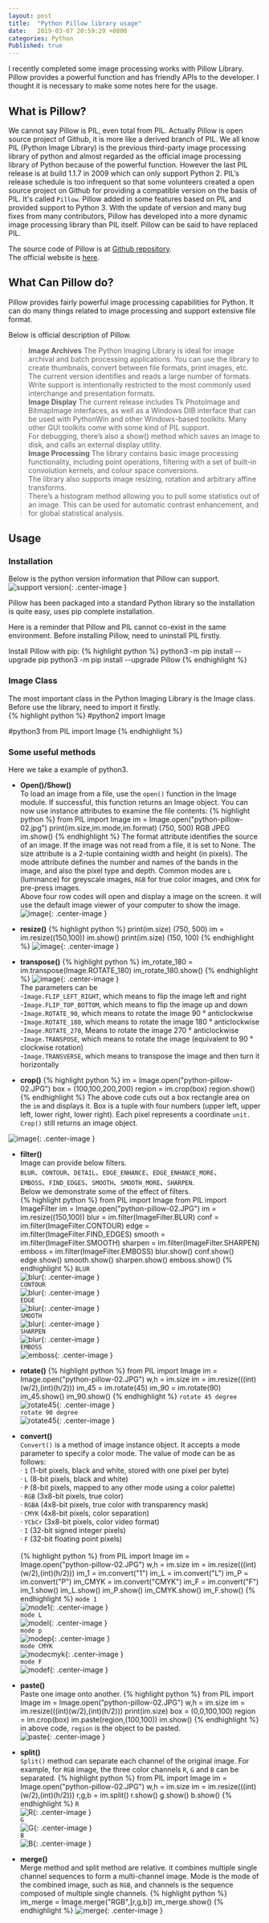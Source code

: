 ```yaml
---
layout: post
title:  "Python Pillow library usage"
date:   2019-03-07 20:59:29 +0800
categories: Python
Published: true
---
```

I recently completed some image processing works with Pillow Library. Pillow provides a powerful function and has friendly APIs to the developer. I thought it is necessary to make some notes here for the usage. 

## What is Pillow?
We cannot say Pillow is PIL, even total from PIL. Actually Pillow is open source project of Github, it is more like a derived branch of PIL. We all know PIL (Python Image Library) is the previous third-party image processing library of python and almost regarded as the official image processing library of Python because of the powerful function. However the last PIL release is at build 1.1.7 in 2009 which can only support Python 2. PIL’s release schedule is too infrequent so that some volunteers created a open source project on Github for providing a compatible version on the basis of PIL. It's called `Pillow`. Pillow added in some features based on PIL and provided support to Python 3. With the update of version and many bug fixes from many contributors, Pillow has developed into a more dynamic image processing library than PIL itself. Pillow can be said to have replaced PIL.

The source code of Pillow is at [Github repository](https://github.com/python-pillow/Pillow). <br>
The official website is [here](https://python-pillow.org/).<br>

## What Can Pillow do? 
Pillow provides fairly powerful image processing capabilities for Python. It can do many things related to image processing and support extensive file format.

Below is official description of Pillow.

> **Image Archives**
The Python Imaging Library is ideal for image archival and batch processing applications. You can use the library to create thumbnails, convert between file formats, print images, etc.   
The current version identifies and reads a large number of formats. Write support is intentionally restricted to the most commonly used interchange and presentation formats.   
**Image Display**
The current release includes Tk PhotoImage and BitmapImage interfaces, as well as a Windows DIB interface that can be used with PythonWin and other Windows-based toolkits. Many other GUI toolkits come with some kind of PIL support.   
For debugging, there’s also a show() method which saves an image to disk, and calls an external display utility.    
**Image Processing**
The library contains basic image processing functionality, including point operations, filtering with a set of built-in convolution kernels, and colour space conversions.   
The library also supports image resizing, rotation and arbitrary affine transforms.   
There’s a histogram method allowing you to pull some statistics out of an image. This can be used for automatic contrast enhancement, and for global statistical analysis.   

## Usage
### Installation

Below is the python version information that Pillow can support.
![support version]({{site.baseurl}}/assets/image/python-pillow-01.png){: .center-image }

Pillow has been packaged into a standard Python library so the installation is quite easy, uses pip complete installation.

Here is a reminder that Pillow and PIL cannot co-exist in the same environment. Before installing Pillow, need to uninstall PIL firstly.

Install Pillow with pip:
{% highlight python %}
python3 -m pip install --upgrade pip
python3 -m pip install --upgrade Pillow
{% endhighlight %}

### Image Class
The most important class in the Python Imaging Library is the Image class. <br>
Before use the library, need to import it firstly.<br>
{% highlight python %}
#python2 
import Image 

#python3 
from PIL import Image
{% endhighlight %}

### Some useful methods

Here we take a example of python3.

+ **Open()/Show()**<br>
To load an image from a file, use the `open()` function in the Image module. If successful, this function returns an Image object. You can now use instance attributes to examine the file contents:
{% highlight python %}
from PIL import Image
im = Image.open("python-pillow-02.jpg")
print(im.size,im.mode,im.format)
(750, 500) RGB JPEG
im.show()
{% endhighlight %}
The format attribute identifies the source of an image. If the image was not read from a file, it is set to None. The size attribute is a 2-tuple containing width and height (in pixels). The mode attribute defines the number and names of the bands in the image, and also the pixel type and depth. Common modes are `L` (luminance) for greyscale images, `RGB` for true color images, and `CMYK` for pre-press images.<br>
Above four row codes will open and display a image on the screen. it will use the default image viewer of your computer to show the image.
![image]({{site.baseurl}}/assets/image/python-pillow-02.jpg){: .center-image }

+ **resize()** 
{% highlight python %}
print(im.size)
(750, 500)
im = im.resize((150,100))
im.show()
print(im.size)
(150, 100)
{% endhighlight %}
![image]({{site.baseurl}}/assets/image/python-pillow-03.JPG){: .center-image }

+ **transpose()**
{% highlight python %}
im_rotate_180 = im.transpose(Image.ROTATE_180)
im_rotate_180.show()
{% endhighlight %}
![image]({{site.baseurl}}/assets/image/python-pillow-04.JPG){: .center-image }   
The parameters can be <br>
-`Image.FLIP_LEFT_RIGHT`, which means to flip the image left and right<br>
-`Image.FLIP_TOP_BOTTOM`, which means to flip the image up and down<br>
-`Image.ROTATE_90`, which means to rotate the image 90 ° anticlockwise<br>
-`Image.ROTATE_180`, which means to rotate the image 180 ° anticlockwise<br>
-`Image.ROTATE_270`, Means to rotate the image 270 ° anticlockwise<br>
-`Image.TRANSPOSE`, which means to rotate the image (equivalent to 90 ° clockwise rotation)<br>
-`Image.TRANSVERSE`, which means to transpose the image and then turn it horizontally<br>

+ **crop()**
{% highlight python %}
im = Image.open("python-pillow-02.JPG")
box = (100,100,200,200)
region = im.crop(box)
region.show()
{% endhighlight %}
The above code cuts out a box rectangle area on the `im` and displays it. Box is a tuple with four numbers (upper left, upper left, lower right, lower right). Each pixel represents a coordinate `unit. Crop()` still returns an image object.<br>

![image]({{site.baseurl}}/assets/image/python-pillow-05.JPG){: .center-image }

+ **filter()**<br>
Image can provide below filters.<br>
`BLUR`、`CONTOUR`、`DETAIL`、`EDGE_ENHANCE`、`EDGE_ENHANCE_MORE`、<br/>`EMBOSS`、`FIND_EDGES`、`SMOOTH`、`SMOOTH_MORE`、`SHARPEN`.<br>
Below we demonstrate some of the effect of filters.   
{% highlight python %}
from PIL import Image
from PIL import ImageFilter
im = Image.open("python-pillow-02.JPG")
im = im.resize((150,100))
blur = im.filter(ImageFilter.BLUR)
conf = im.filter(ImageFilter.CONTOUR)
edge = im.filter(ImageFilter.FIND_EDGES)
smooth = im.filter(ImageFilter.SMOOTH)
sharpen = im.filter(ImageFilter.SHARPEN)
emboss = im.filter(ImageFilter.EMBOSS)
blur.show()
conf.show()
edge.show()
smooth.show()
sharpen.show()
emboss.show()
{% endhighlight %} 
`BLUR`<br>
![blur]({{site.baseurl}}/assets/image/python-pillow-06.JPG){: .center-image }<br>
`CONTOUR`<br>
![blur]({{site.baseurl}}/assets/image/python-pillow-07.JPG){: .center-image }<br>
`EDGE`<br>
![blur]({{site.baseurl}}/assets/image/python-pillow-08.JPG){: .center-image }<br>
`SMOOTH`<br>
![blur]({{site.baseurl}}/assets/image/python-pillow-09.JPG){: .center-image }<br>
`SHARPEN`<br>
![blur]({{site.baseurl}}/assets/image/python-pillow-10.JPG){: .center-image }<br>
`EMBOSS`<br>
![emboss]({{site.baseurl}}/assets/image/python-pillow-11.JPG){: .center-image }<br>

+ **rotate()**
{% highlight python %}
from PIL import Image
im = Image.open("python-pillow-02.JPG")
w,h = im.size
im = im.resize(((int)(w/2),(int)(h/2)))
im_45 = im.rotate(45)
im_90 = im.rotate(90)
im_45.show()
im_90.show()
{% endhighlight %}
`rotate 45 degree`<br>
![rotate45]({{site.baseurl}}/assets/image/python-pillow-12.JPG){: .center-image }<br>
`rotate 90 degree`<br>
![rotate45]({{site.baseurl}}/assets/image/python-pillow-13.JPG){: .center-image }<br>

+ **convert()**<br>
`Convert()` is a method of image instance object. It accepts a mode parameter to specify a color mode. The value of mode can be as follows:<br>
· `1` (1-bit pixels, black and white, stored with one pixel per byte)<br>
· `L` (8-bit pixels, black and white)<br>
· `P` (8-bit pixels, mapped to any other mode using a color palette)<br>
· `RGB` (3x8-bit pixels, true color)<br>
· `RGBA` (4x8-bit pixels, true color with transparency mask)<br>
· `CMYK` (4x8-bit pixels, color separation)<br>
· `YCbCr` (3x8-bit pixels, color video format)<br>
· `I` (32-bit signed integer pixels)<br>
· `F` (32-bit floating point pixels)<br>   
{% highlight python %}
from PIL import Image
im = Image.open("python-pillow-02.JPG")
w,h = im.size
im = im.resize(((int)(w/2),(int)(h/2)))
im_1 = im.convert("1")
im_L = im.convert("L")
im_P = im.convert("P")
im_CMYK = im.convert("CMYK")
im_F = im.convert("F")
im_1.show()
im_L.show()
im_P.show()
im_CMYK.show()
im_F.show()
{% endhighlight %}
`mode 1`<br>
![mode1]({{site.baseurl}}/assets/image/python-pillow-14.JPG){: .center-image }<br>
`mode L`<br>
![model]({{site.baseurl}}/assets/image/python-pillow-15.JPG){: .center-image }<br>
`mode p`<br>
![modep]({{site.baseurl}}/assets/image/python-pillow-16.JPG){: .center-image }<br>
`mode CMYK`<br>
![modecmyk]({{site.baseurl}}/assets/image/python-pillow-17.JPG){: .center-image }<br>
`mode F`<br>
![modef]({{site.baseurl}}/assets/image/python-pillow-18.JPG){: .center-image }<br>

+ **paste()**<br>
Paste one image onto another.
{% highlight python %}
from PIL import Image
im = Image.open("python-pillow-02.JPG")
w,h = im.size
im = im.resize(((int)(w/2),(int)(h/2)))
print(im.size)
box = (0,0,100,100)
region = im.crop(box)
im.paste(region,(100,100))
im.show()
{% endhighlight %}
in above code, `region` is the object to be pasted. <br>
![paste]({{site.baseurl}}/assets/image/python-pillow-19.JPG){: .center-image }<br>

+ **split()**<br>
`Split()` method can separate each channel of the original image. For example, for `RGB` image, the three color channels `R`, `G` and `B` can be separated.
{% highlight python %}
from PIL import Image
im = Image.open("python-pillow-02.JPG")
w,h = im.size
im = im.resize(((int)(w/2),(int)(h/2)))
r,g,b = im.split()
r.show()
g.show()
b.show()
{% endhighlight %}
`R`<br>
![R]({{site.baseurl}}/assets/image/python-pillow-20.JPG){: .center-image }<br>
`G`<br>
![G]({{site.baseurl}}/assets/image/python-pillow-21.JPG){: .center-image }<br>
`B`<br>
![B]({{site.baseurl}}/assets/image/python-pillow-22.JPG){: .center-image }<br>

+ **merge()**<br>
Merge method and split method are relative. it combines multiple single channel sequences to form a multi-channel image. Mode is the mode of the combined image, such as `RGB`, and channels is the sequence composed of multiple single channels.
{% highlight python %}
im_merge = Image.merge("RGB",[r,g,b])
im_merge.show()
{% endhighlight %}
![merge]({{site.baseurl}}/assets/image/python-pillow-23.JPG){: .center-image }<br>


